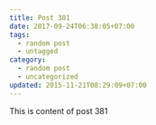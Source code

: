 ```yaml
---
title: Post 381
date: 2017-09-24T06:38:05+07:00
tags:
  - random post
  - untagged
category:
  - random post
  - uncategorized
updated: 2015-11-21T08:29:09+07:00
---
```

This is content of post 381
